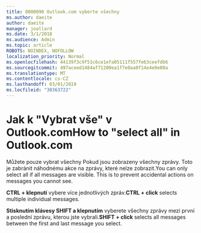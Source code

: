 ```yaml
---
title: 8000090 Outlook.com vyberte všechny
ms.author: daeite
author: daeite
manager: joallard
ms.date: 3/1/2018
ms.audience: Admin
ms.topic: article
ROBOTS: NOINDEX, NOFOLLOW
localization_priority: Normal
ms.openlocfilehash: 44139f3c9f51c6ce1efa05111f557fe63ceefdb6
ms.sourcegitcommit: 497aceed1484af71200ea1f7e0aa0f14e4e0e00a
ms.translationtype: MT
ms.contentlocale: cs-CZ
ms.lasthandoff: 03/01/2019
ms.locfileid: "30363722"
---
```

# <a name="how-to-select-all-in-outlookcom"></a><span data-ttu-id="e2591-102">Jak k "Vybrat vše" v Outlook.com</span><span class="sxs-lookup"><span data-stu-id="e2591-102">How to "select all" in Outlook.com</span></span>

<span data-ttu-id="e2591-p101">Můžete pouze vybrat všechny Pokud jsou zobrazeny všechny zprávy. Toto je zabránit náhodnému akce na zprávy, které nelze zobrazit.</span><span class="sxs-lookup"><span data-stu-id="e2591-p101">You can only select all if all messages are visible. This is to prevent accidental actions on messages you cannot see.</span></span>

<span data-ttu-id="e2591-105">**CTRL + klepnutí** vybere více jednotlivých zpráv.</span><span class="sxs-lookup"><span data-stu-id="e2591-105">**CTRL + click** selects multiple individual messages.</span></span>

<span data-ttu-id="e2591-106">**Stisknutím klávesy SHIFT a klepnutím** vyberete všechny zprávy mezi první a poslední zprávu, kterou jste vybrali.</span><span class="sxs-lookup"><span data-stu-id="e2591-106">**SHIFT + click** selects all messages between the first and last message you select.</span></span>